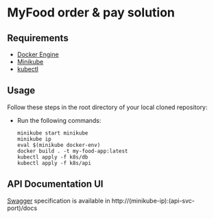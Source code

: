 # MyFood order & pay solution
## Requirements
- [Docker Engine](https://docs.docker.com/engine/install/)
- [Minikube](https://minikube.sigs.k8s.io/docs/start/)
- [kubectl](https://kubernetes.io/docs/tasks/tools/#kubectl)
## Usage
Follow these steps in the root directory of your local cloned repository:
- Run the following commands:
    ```
    minikube start minikube
    minikube ip
    eval $(minikube docker-env)
    docker build . -t my-food-app:latest
    kubectl apply -f k8s/db
    kubectl apply -f k8s/api
    ```
## API Documentation UI
[Swagger](https://swagger.io/tools/swagger-ui/) specification is available in http://(minikube-ip):(api-svc-port)/docs
